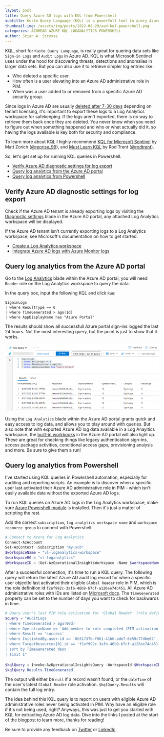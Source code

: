 ```yaml
---
layout: post
title: Query Azure AD logs with KQL from Powershell
subtitle: Kusto Query Language (KQL) is a powerfull tool to query Azure AD log entries from Log Anayltics in Azure. See how you can query log data using Powershell.
thumbnail-img: /assets/img/posts/2022-08-29/aad-kql-powershell.png
categories: AZUREAD AZURE KQL LOGANALYTICS POWERSHELL
author: Stian A. Strysse
---
```


KQL, short for `Kusto Query Language`, is really great for quering data sets like `Sign-in Logs` and `Audit Logs` in Azure AD. KQL is what Microsoft Sentinel uses under the hood for discovering threats, detections and anomalies in larger data sets. But you can also use it to retrieve simpler log entries like:

* Who deleted a specific user.
* How often is a user elevating into an Azure AD administrative role in PIM.
* When was a user added to or removed from a specific Azure AD security group.

Since logs in Azure AD are usually [deleted after 7-30 days](https://docs.microsoft.com/en-us/azure/active-directory/reports-monitoring/reference-reports-data-retention) depending on tenant licensing, it's important to export these logs to a Log Analytics workspace for safekeeping. If the logs aren't exported, there is no way to retrieve them back once they are deleted. You never know when you need to figure out when something happened and who or what actually did it, so having the logs available is key both for security and compliance.

To learn more about KQL I highly recommend [KQL for Microsoft Sentinel](https://github.com/reprise99/Sentinel-Queries#introduction) by Matt Zorich ([@reprise_99](https://twitter.com/reprise_99)), and [Must Learn KQL](https://github.com/rod-trent/MustLearnKQL) by Rod Trent ([@rodtrent](https://twitter.com/rodtrent)).

So, let's get set up for running KQL queries in Powershell.

* [Verify Azure AD diagnostic settings for log export](#verify-azure-ad-diagnostic-settings-for-log-export)
* [Query log analytics from the Azure AD portal](#query-log-analytics-from-the-azure-ad-portal)
* [Query log analytics from Powershell](#query-log-analytics-from-powershell)

## Verify Azure AD diagnostic settings for log export

Check if the Azure AD tenant is already exporting logs by visiting the [Diagnostic settings](https://aad.portal.azure.com/#view/Microsoft_AAD_IAM/ActiveDirectoryMenuBlade/~/DiagnosticSettings) blade in the Azure AD portal, any attached Log Analytics workspace will be displayed.

If the Azure AD tenant isn't currently exporting logs to a Log Analytics workspace, see Microsoft's documentation on how to get started:

* [Create a Log Analytics workspace](https://docs.microsoft.com/en-us/azure/azure-monitor/logs/quick-create-workspace?tabs=azure-portal)
* [Integrate Azure AD logs with Azure Monitor logs](https://docs.microsoft.com/en-us/azure/active-directory/reports-monitoring/howto-integrate-activity-logs-with-log-analytics)

## Query log analytics from the Azure AD portal

Go to the [Log Analytics](https://aad.portal.azure.com/#view/Microsoft_AAD_IAM/ActiveDirectoryMenuBlade/~/Logs) blade within the Azure AD portal, you will need  `Reader` role on the Log Analytics workspace to query the data.

In the query box, input the following KQL and click `Run`:

```kql
SigninLogs
| where ResultType == 0
| where TimeGenerated > ago(1d)
| where AppDisplayName has "Azure Portal"
```

The results should show all successfull Azure portal sign-ins logged the last 24 hours. Not the most interesting query, but the point is just to show that it works.

![AAD Portal Log Analytics](/assets/img/posts/2022-08-29/aad-portal-log-analytics.png)

Using the `Log Analytics` blade within the Azure AD portal grants quick and easy access to log data, and allows you to play around with queries. But also note that with exported Azure AD log data available in a Log Anayltics workspace, the [built-in workbooks](https://aad.portal.azure.com/#view/Microsoft_AAD_IAM/ActiveDirectoryMenuBlade/~/Workbooks) in the Azure AD portal will also light up. These are great for checking things like legacy authentication sign-ins, access package activities, conditional access gaps, provisioning analysis and more. Be sure to give them a run!

## Query log analytics from Powershell

I've started using KQL queries in Powershell automation, especially for auditing and reporting scripts. An example is to discover when a specific user last activated their Azure AD administrative role in PIM - which isn't easily available data without the exported Azure AD logs.

To run KQL queries on Azure AD logs in the Log Analytics workspace, make sure [Azure Powershell module](https://docs.microsoft.com/en-us/powershell/azure/install-az-ps?) is installed. Then it's just a matter of scripting the rest.

Add the correct `subscription`, `log analytics workspace name` and `workspace resource group` to connect with Powershell:

```powershell
# Connect to Azure for Log Analytics
Connect-AzAccount
Set-AzContext -Subscription "my-sub"
$workspaceName = "vl-loganalytics-workspace"
$workspaceRG = "vl-loganalytics"
$WorkspaceID = (Get-AzOperationalInsightsWorkspace -Name $workspaceName -ResourceGroupName $workspaceRG).CustomerID
```

After a successful connection, it's time to run a KQL query. The following query will return the latest Azure AD audit log record for when a specific user objectId last activated their eligible `Global Reader` role in PIM, which is the role definition id `f2ef992c-3afb-46b9-b7cf-a126ee74c451`. All Azure AD administrative roles with IDs are listed on [Microsoft docs](https://docs.microsoft.com/en-us/azure/active-directory/roles/permissions-reference). The `TimeGenerated` property can be set to the number of days you want to check for backwards in time.

```powershell
# Query user's last PIM role activation for 'Global Reader' (role definition id: f2ef992c-3afb-46b9-b7cf-a126ee74c451)
$query = "AuditLogs
| where TimeGenerated > ago(90d)
| where OperationName == 'Add member to role completed (PIM activation)'
| where Result == 'success'
| where InitiatedBy.user.id == '8b51737b-f961-41b0-ade7-6e59c77d6e62'
| where TargetResources[0].id == 'f2ef992c-3afb-46b9-b7cf-a126ee74c451'
| sort by TimeGenerated desc
| limit 1"

$kqlQuery = Invoke-AzOperationalInsightsQuery -WorkspaceId $WorkspaceID -Query $query
$kqlQuery.Results.TimeGenerated
```

The output will either be `null` if a record wasn't found, or the `dateTime` of the user's latest `Global Reader` role activation. `$kqlQuery.Results` will contain the full log entry.

The idea behind this KQL query is to report on users with eligible Azure AD administrative roles never being activated in PIM. Why have an eligible role if it's not being used, right? Anyways, this was just to get you started with KQL for extracting Azure AD log data. Dive into the links I posted at the start of the blogpost to learn more, thanks for reading!

Be sure to provide any feedback on [Twitter](https://twitter.com/stianstrysse/status/1513490814776885249) or [LinkedIn](https://www.linkedin.com/posts/stianstrysse_granting-workload-identities-least-privilege-activity-6919256803994124288-HxZF).
